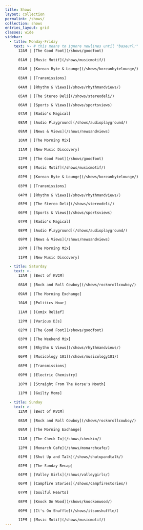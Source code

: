 ```yaml
---
title: Shows
layout: collection
permalink: /shows/
collection: shows
entries_layout: grid
classes: wide
sidebar: 
  - title: Monday-Friday
    text: >- # this means to ignore newlines until "baseurl:"  
      12AM | [The Good Foot](/shows/goodfoot)
  
      01AM | [Music Motif](/shows/musicmotif/)
  
      02AM | [Korean Byte & Lounge](/shows/koreanbytelounge/)
  
      03AM | [Transmissions]
  
      04AM | [Rhythm & Views](/shows/rhythmandviews/)

      05AM | [The Stereo Deli](/shows/stereodeli/)

      06AM | [Sports & Views](/shows/sportsviews)

      07AM | [Radio's Magical]

      08AM | [Audio Playground](/shows/audioplayground/)

      09AM | [News & Views](/shows/newsandviews)

      10AM | [The Morning Mix]
      
      11AM | [New Music Discovery]
      
      12PM | [The Good Foot](/shows/goodfoot)
  
      01PM | [Music Motif](/shows/musicmotif/)
  
      02PM | [Korean Byte & Lounge](/shows/koreanbytelounge/)
  
      03PM | [Transmissions]
  
      04PM | [Rhythm & Views](/shows/rhythmandviews/)

      05PM | [The Stereo Deli](/shows/stereodeli/)

      06PM | [Sports & Views](/shows/sportsviews)

      07PM | [Radio's Magical]

      08PM | [Audio Playground](/shows/audioplayground/)

      09PM | [News & Views](/shows/newsandviews)

      10PM | [The Morning Mix]
      
      11PM | [New Music Discovery]
      
  - title: Saturday
    text: >-
      12AM | [Best of KVCM]
      
      08AM | [Rock and Roll Cowboy](/shows/rocknrollcowboy/)
      
      09AM | [The Morning Exchange]
      
      10AM | [Politics Hour]
      
      11AM | [Comix Relief]
      
      12PM | [Various DJs]

      02PM | [The Good Foot](/shows/goodfoot)

      03PM | [The Weekend Mix] 

      04PM | [Rhythm & Views](/shows/rhythmandviews/)

      06PM | [Musicology 101](/shows/musicology101/)
      
      08PM | [Transmissions]
      
      09PM | [Electric Chemistry]
      
      10PM | [Straight From The Horse's Mouth]
      
      11PM | [Guilty Moms]
      
  - title: Sunday  
    text: >-
      12AM | [Best of KVCM]
      
      08AM | [Rock and Roll Cowboy](/shows/rocknrollcowboy/)
      
      09AM | [The Morning Exchange]
      
      11AM | [The Check In](/shows/checkin/)  
      
      12PM | [Monarch Cafe](/shows/monarchcafe/)

      01PM | [Shut Up and Talk](/shows/shutupandtalk/)
      
      02PM | [The Sunday Recap]

      04PM | [Valley Girls](/shows/valleygirls/)

      06PM | [Campfire Stories](/shows/campfirestories/)

      07PM | [Soulful Hearts]
      
      08PM | [Knock On Wood](/shows/knockonwood/)
      
      09PM | [It's On Shuffle](/shows/itsonshuffle/)
      
      11PM | [Music Motif](/shows/musicmotif/)
---
```

